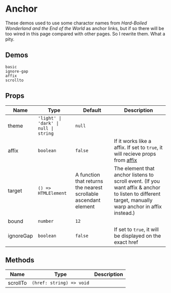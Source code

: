# Anchor
<!--single-column-->
These demos used to use some charactor names from *Hard-Boiled Wonderland and the End of the World* as anchor links, but if so there will be too wired in this page compared with other pages. So I rewrite them. What a pity.
## Demos
```demo
basic
ignore-gap
affix
scrollto

```
## Props
|Name|Type|Default|Description|
|-|-|-|-|
|theme|`'light' \| 'dark' \| null \| string`|`null`||
|affix|`boolean`|`false`|If it works like a affix. If set to `true`, it will recieve props from [affix](n-affix#Props)|
|target|`() => HTMLElement`|A function that returns the nearest scrollable ascendant element|The element that anchor listens to scroll event. (If you want affix & anchor to listen to different target, manually warp anchor in affix instead.)|
|bound|`number`|`12`||
|ignoreGap|`boolean`|`false`| If set to `true`, it will be displayed on the exact href |

## Methods
|Name|Type|Description|
|-|-|-|
|scrollTo|`(href: string) => void`||
